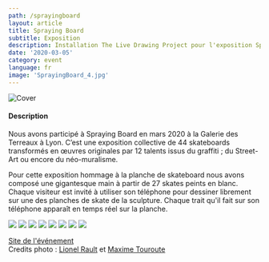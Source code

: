 ```yaml
---
path: /sprayingboard
layout: article
title: Spraying Board
subtitle: Exposition
description: Installation The Live Drawing Project pour l'exposition Spraying Board Place des Terreaux à Lyon
date: '2020-03-05'
category: event
language: fr
image: 'SprayingBoard_4.jpg'
---
```


![Cover](cover.jpg)

#### Description

Nous avons participé à Spraying Board en mars 2020 à la Galerie des Terreaux à Lyon. C’est une exposition collective de 44 skateboards transformés en œuvres originales par 12 talents issus du graffiti ; du Street-Art ou encore du néo-muralisme.

Pour cette exposition hommage à la planche de skateboard nous avons composé une gigantesque main à partir de 27 skates peints en blanc. Chaque visiteur est invité à utiliser son téléphone pour dessiner librement sur une des planches de skate de la sculpture. Chaque trait qu'il fait sur son téléphone apparaît en temps réel sur la planche.

<photo-grid>
<img src="SprayingBoard_7.jpg"/>
<img src="SprayingBoard_4.jpg"/>
<img src="SprayingBoard_5.jpg"/>
<img src="SprayingBoard_6.jpg"/>
<img src="SprayingBoard_8.jpg"/>
<img src="SprayingBoard_1.jpg"/>
<img src="SprayingBoard_3.jpg"/>
<img src="SprayingBoard_2.jpg"/>
</photo-grid>

[Site de l'événement](https://sprayingboard.thedailyboard.co/)  
Credits photo : [Lionel Rault](https://lionelrault.smugmug.com/) et [Maxime Touroute](maximetouroute.github.io)
